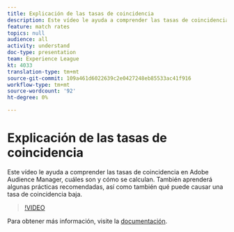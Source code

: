 ```yaml
---
title: Explicación de las tasas de coincidencia
description: Este vídeo le ayuda a comprender las tasas de coincidencia en Adobe Audience Manager, cuáles son y cómo se calculan. También aprenderá algunas prácticas recomendadas, así como también qué puede causar una tasa de coincidencia baja.
feature: match rates
topics: null
audience: all
activity: understand
doc-type: presentation
team: Experience League
kt: 4033
translation-type: tm+mt
source-git-commit: 109a461d6022639c2e0427248eb85533ac41f916
workflow-type: tm+mt
source-wordcount: '92'
ht-degree: 0%

---
```



# Explicación de las tasas de coincidencia

Este vídeo le ayuda a comprender las tasas de coincidencia en Adobe Audience Manager, cuáles son y cómo se calculan. También aprenderá algunas prácticas recomendadas, así como también qué puede causar una tasa de coincidencia baja.

>[!VIDEO](https://video.tv.adobe.com/v/29830/?quality=12)

Para obtener más información, visite la [documentación](https://docs.adobe.com/help/en/audience-manager/user-guide/features/addressable-audiences.html).
